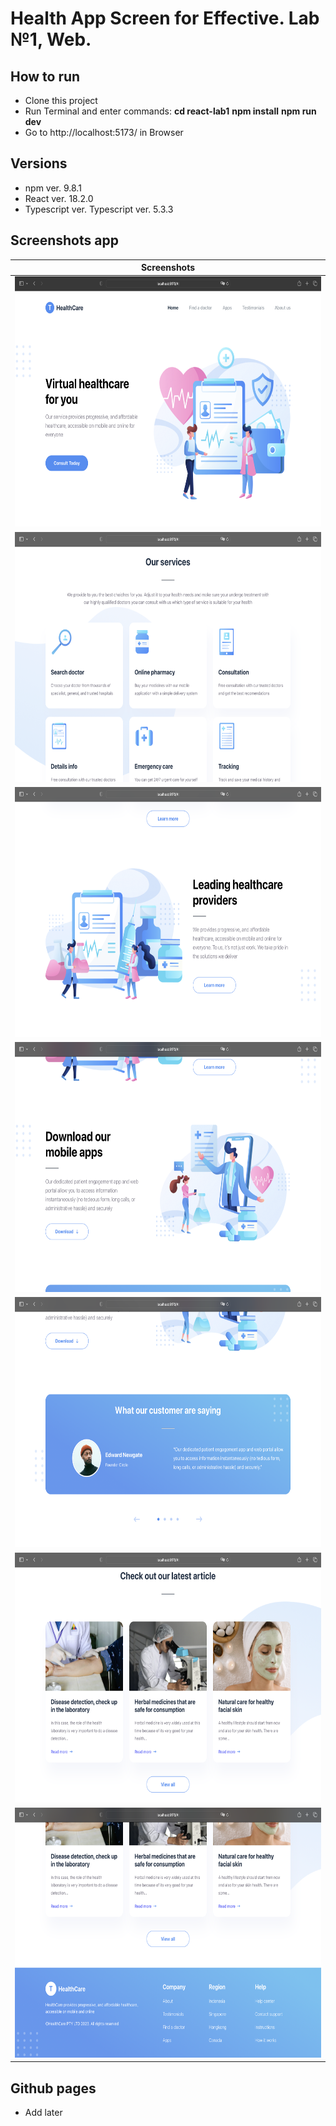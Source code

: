 # Health App Screen for Effective. Lab №1, Web.

## How to run

* Clone this project
* Run Terminal and enter commands:
**cd react-lab1**
**npm install**
**npm run dev**
* Go to http://localhost:5173/ in Browser

## Versions

* npm ver. 9.8.1
* React ver. 18.2.0 
* Typescript ver. Typescript ver. 5.3.3

## Screenshots app
|                                Screenshots                              |
|:-----------------------------------------------------------------------:|
| <img src="src/assets/screenshots/first_screenshot.webp" height="400">   | 
| <img src="src/assets/screenshots/second_screenshot.webp" height="400">  |
| <img src="src/assets/screenshots/third_screenshot.webp" height="400">   | 
| <img src="src/assets/screenshots/fourth_screenshot.webp" height="400">  |
| <img src="src/assets/screenshots/fifth_screenshot.webp" height="400">   | 
| <img src="src/assets/screenshots/sixth_screenshot.webp" height="400">   |
| <img src="src/assets/screenshots/seventh_screenshot.webp" height="400"> | 

## Github pages
* Add later